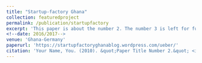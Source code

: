 ```yaml
---
title: "Startup-factory Ghana"
collection: featuredproject
permalink: /publication/startupfactory
excerpt: 'This paper is about the number 2. The number 3 is left for future work.'
<!--date: 2016/2017-->
venue: 'Ghana-Germany'
paperurl: 'https://startupfactoryghanablog.wordpress.com/ueber/'
citation: 'Your Name, You. (2010). &quot;Paper Title Number 2.&quot; <i>Journal 1</i>. 1(2).'
---
```


